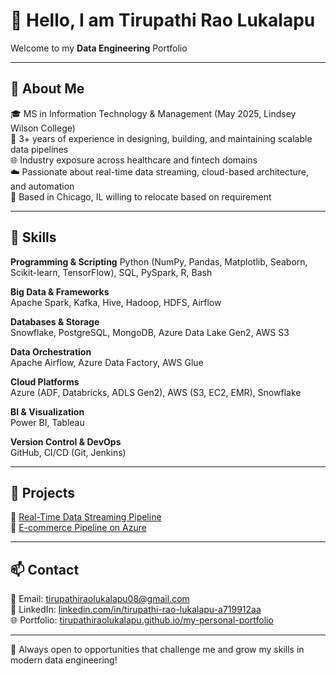 # 👋 Hello, I am Tirupathi Rao Lukalapu  
Welcome to my **Data Engineering** Portfolio

---

## 🚀 About Me  
🎓 MS in Information Technology & Management (May 2025, Lindsey Wilson College)  
💼 3+ years of experience in designing, building, and maintaining scalable data pipelines  
🌐 Industry exposure across healthcare and fintech domains  
☁️ Passionate about real-time data streaming, cloud-based architecture, and automation  
📍 Based in Chicago, IL willing to relocate based on requirement

---

## 🧠 Skills

**Programming & Scripting**
Python (NumPy, Pandas, Matplotlib, Seaborn, Scikit-learn, TensorFlow), SQL, PySpark, R, Bash

**Big Data & Frameworks**  
Apache Spark, Kafka, Hive, Hadoop, HDFS, Airflow

**Databases & Storage**  
Snowflake, PostgreSQL, MongoDB, Azure Data Lake Gen2, AWS S3

**Data Orchestration**  
Apache Airflow, Azure Data Factory, AWS Glue

**Cloud Platforms**  
Azure (ADF, Databricks, ADLS Gen2), AWS (S3, EC2, EMR), Snowflake

**BI & Visualization**  
Power BI, Tableau

**Version Control & DevOps**  
GitHub, CI/CD (Git, Jenkins)

---

## 📂 Projects

🔹 [Real-Time Data Streaming Pipeline](https://github.com/TirupathiRaoLukalapu/Real-Time-Data-Streaming)  
🔹 [E-commerce Pipeline on Azure](https://github.com/TirupathiRaoLukalapu/Ecommerce-Data-Pipeline-Azure)  

---

## 📫 Contact

📧 Email: [tirupathiraolukalapu08@gmail.com](mailto:tirupathiraolukalapu08@gmail.com)  
🔗 LinkedIn: [linkedin.com/in/tirupathi-rao-lukalapu-a719912aa](https://www.linkedin.com/in/tirupathi-rao-lukalapu-a719912aa)  
🌐 Portfolio: [tirupathiraolukalapu.github.io/my-personal-portfolio](https://tirupathiraolukalapu.github.io/my-personal-portfolio/)

---

📍 Always open to opportunities that challenge me and grow my skills in modern data engineering!
